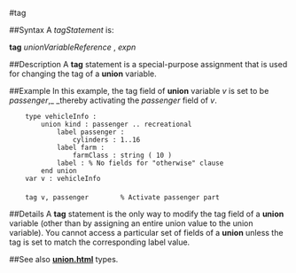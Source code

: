 
#tag

##Syntax
A _tagStatement_ is:

**tag** _unionVariableReference_ , _expn_




##Description
A **tag** statement is a special-purpose assignment that is used for changing the tag of a **union** variable.



##Example
In this example, the tag field of **union** variable _v_ is set to be _passenger_,_ _thereby activating the _passenger_ field of _v_.


        type vehicleInfo :
            union kind : passenger .. recreational
                label passenger :
                    cylinders : 1..16
                label farm :
                    farmClass : string ( 10 )
                label : % No fields for "otherwise" clause
            end union
        var v : vehicleInfo
        
        tag v, passenger        % Activate passenger part
##Details
A **tag** statement is the only way to modify the tag field of a **union** variable (other than by assigning an entire union value to the union variable).
You cannot  access a particular set of fields of a **union** unless the tag is set to match the corresponding label value.



##See also
**[union.html](union)** types.


